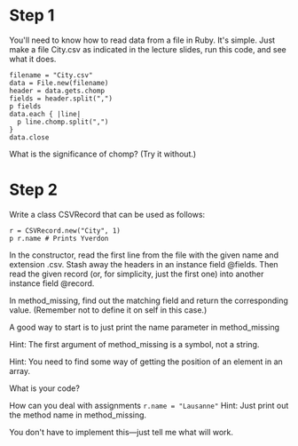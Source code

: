 # Step 1

You'll need to know how to read data from a file in Ruby. It's simple. Just make a file City.csv as indicated in the lecture slides, run this code, and see what it does.
```
filename = "City.csv"
data = File.new(filename)
header = data.gets.chomp
fields = header.split(",")
p fields
data.each { |line| 
  p line.chomp.split(",")
}
data.close
```
What is the significance of chomp? (Try it without.)

# Step 2
Write a class CSVRecord that can be used as follows:
```
r = CSVRecord.new("City", 1)
p r.name # Prints Yverdon
```
In the constructor, read the first line from the file with the given name and extension .csv. Stash away the headers in an instance field @fields. Then read the given record (or, for simplicity, just the first one) into another instance field @record.

In method_missing, find out the matching field and return the corresponding value. (Remember not to define it on self in this case.)

A good way to start is to just print the name parameter in method_missing

Hint: The first argument of method_missing is a symbol, not a string.

Hint: You need to find some way of getting the position of an element in an array.

What is your code?

How can you deal with assignments
``` r.name = "Lausanne" ```
Hint: Just print out the method name in method_missing.

You don't have to implement this—just tell me what will work.

